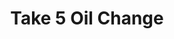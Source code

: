 ---
title: "Take 5 Oil Change"
url: /san-antonio/take-5-oil-change-north-loop-1604-east/
shop: Autowerkstatt
---